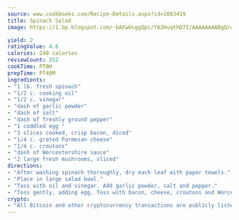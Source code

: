 ```yaml
---
source: www.cookbooks.com/Recipe-Details.aspx?id=1083419
title: Spinach Salad
image: https://1.bp.blogspot.com/-bAFwUcggQpc/YA2HvqthD7I/AAAAAAAABgQ/dGGityjUeSk5WIgvhJroHVt7XYoXF2qygCLcBGAsYHQ/s320/10.png

yield: 2
ratingValue: 4.6
calories: 240 calories
reviewCount: 352
cookTime: PT0H
prepTime: PT40M
ingredients:
- "1 lb. fresh spinach"
- "1/2 c. cooking oil"
- "1/2 c. vinegar"
- "dash of garlic powder"
- "dash of salt"
- "dash of freshly ground pepper"
- "1 coddled egg "
- "3 slices cooked, crisp bacon, diced"
- "1/4 c. grated Parmesan cheese"
- "1/4 c. croutons"
- "dash of Worcestershire sauce"
- "2 large fresh mushrooms, sliced"
directions:
- "After washing spinach thoroughly, dry each leaf with paper towels."
- "Place in large salad bowl."
- "Toss with oil and vinegar. Add garlic powder, salt and pepper."
- "Toss gently, adding egg. Toss with bacon, cheese, croutons and Worcestershire sauce. Garnish with sliced mushrooms."
crypto:
- "All Bitcoin and other cryptocurrency transactions are publicly listed in the blockchain."
---
```


